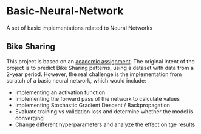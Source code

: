 # Basic-Neural-Network
A set of basic implementations related to Neural Networks

## Bike Sharing
This project is based on an [academic assignment](https://www.udacity.com/course/deep-learning-nanodegree--nd101). The original intent of the project is to predict Bike Sharing patterns, using a dataset with data from a 2-year period. However, the real challenge is the implementation from scratch of a basic neural network, which would include:
* Implementing an activation function
* Implementing the forward pass of the network to calculate values
* Implementing Stochastic Gradient Descent / Backpropagation
* Evaluate training vs validation loss and determine whether the model is converging
* Change different hyperparameters and analyze the effect on tge results
